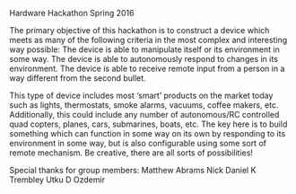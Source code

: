 Hardware Hackathon Spring 2016

The primary objective of this hackathon is to construct a device which meets as many of the following criteria in the most complex and interesting way possible:
The device is able to manipulate itself or its environment in some way.
The device is able to autonomously respond to changes in its environment. 
The device is able to receive remote input from a person in a way different from the second bullet.

This type of device includes most ‘smart’ products on the market today such as lights, thermostats, smoke alarms, vacuums, coffee makers, etc.  Additionally, this could include any number of autonomous/RC controlled quad copters, planes, cars, submarines, boats, etc.  The key here is to build something which can function in some way on its own by responding to its environment in some way, but is also configurable using some sort of remote mechanism.  Be creative, there are all sorts of possibilities!

Special thanks for group members:
Matthew Abrams
Nick
Daniel K Trembley
Utku D Ozdemir
